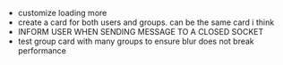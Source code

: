 - customize loading more
- create a card for both users and groups. can be the same card i think
- INFORM USER WHEN SENDING MESSAGE TO A CLOSED SOCKET
- test group card with many groups to ensure blur does not break performance
